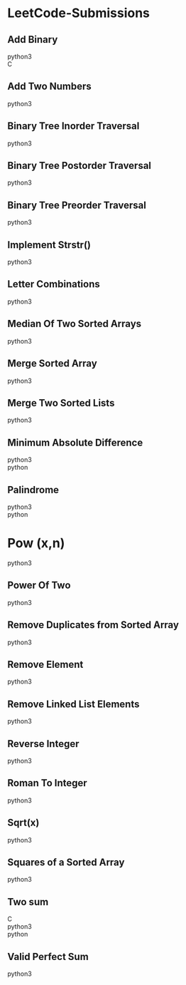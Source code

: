 # LeetCode-Submissions

## Add Binary
python3<br>
C

## Add Two Numbers
python3

## Binary Tree Inorder Traversal
python3

## Binary Tree Postorder Traversal
python3

## Binary Tree Preorder Traversal
python3

## Implement Strstr()
python3

## Letter Combinations
python3

## Median Of Two Sorted Arrays
python3

## Merge Sorted Array
python3

## Merge Two Sorted Lists
python3

## Minimum Absolute Difference
python3<br>
python

## Palindrome
python3<br>
python

# Pow (x,n)
python3

## Power Of Two
python3

## Remove Duplicates from Sorted Array
python3

## Remove Element
python3

## Remove Linked List Elements
python3

## Reverse Integer
python3

## Roman To Integer
python3

## Sqrt(x)
python3

## Squares of a Sorted Array
python3

## Two sum
C<br>
python3<br>
python

## Valid Perfect Sum
python3